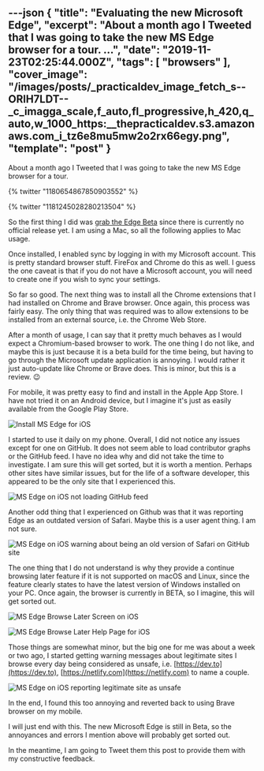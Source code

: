 ---json
{
  "title": "Evaluating the new Microsoft Edge",
  "excerpt": "About a month ago I Tweeted that I was going to take the new MS Edge browser for a tour.             ...",
  "date": "2019-11-23T02:25:44.000Z",
  "tags": [
    "browsers"
  ],
  "cover_image": "/images/posts/_practicaldev_image_fetch_s--ORlH7LDT--_c_imagga_scale,f_auto,fl_progressive,h_420,q_auto,w_1000_https:__thepracticaldev.s3.amazonaws.com_i_tz6e8mu5mw2o2rx66egy.png",
  "template": "post"
}
---
About a month ago I Tweeted that I was going to take the new MS Edge browser for a tour.

{% twitter "1180654867850903552" %}

{% twitter "1181245028280213504" %}

So the first thing I did was [grab the Edge Beta](https://www.microsoftedgeinsider.com/en-ca/) since there is currently no official release yet. I am using a Mac, so all the following applies to Mac usage.

Once installed, I enabled sync by logging in with my Microsoft account. This is pretty standard browser stuff. FireFox and Chrome do this as well. I guess the one caveat is that if you do not have a Microsoft account, you will need to create one if you wish to sync your settings.

So far so good. The next thing was to install all the Chrome extensions that I had installed on Chrome and Brave browser. Once again, this process was fairly easy. The only thing that was required was to allow extensions to be installed from an external source, i.e. the Chrome Web Store.

After a month of usage, I can say that it pretty much behaves as I would expect a Chromium-based browser to work. The one thing I do not like, and maybe this is just because it is a beta build for the time being, but having to go through the Microsoft update application is annoying. I would rather it just auto-update like Chrome or Brave does. This is minor, but this is a review. 😉

For mobile, it was pretty easy to find and install in the Apple App Store. I have not tried it on an Android device, but I imagine it's just as easily available from the Google Play Store.

![Install MS Edge for iOS](https://www.iamdeveloper.com/img/install_edge_ios.png "Install MS Edge for iOS")

I started to use it daily on my phone. Overall, I did not notice any issues except for one on GitHub. It does not seem able to load contributor graphs or the GitHub feed. I have no idea why and did not take the time to investigate. I am sure this will get sorted, but it is worth a mention. Perhaps other sites have similar issues, but for the life of a software developer, this appeared to be the only site that I experienced this.

![MS Edge on iOS not loading GitHub feed](https://www.iamdeveloper.com/img/ms_edge_ios_issues_loading_github_feed.png "MS Edge on iOS not loading GitHub feed")

Another odd thing that I experienced on Github was that it was reporting Edge as an outdated version of Safari. Maybe this is a user agent thing. I am not sure.

![MS Edge on iOS warning about being an old version of Safari on GitHub site](https://www.iamdeveloper.com/img/ms_edge_ios_github_not_supporting_old_safari.png "MS Edge on iOS warning about being an old version of Safari on GitHub site")

The one thing that I do not understand is why they provide a continue browsing later feature if it is not supported on macOS and Linux, since the feature clearly states to have the latest version of Windows installed on your PC. Once again, the browser is currently in BETA, so I imagine, this will get sorted out.

![MS Edge Browse Later Screen on iOS](https://www.iamdeveloper.com/img/ios_browse_later.png "MS Edge Browse Later Screen on iOS")

![MS Edge Browse Later Help Page for iOS](https://www.iamdeveloper.com/img/browse_later_help_page.png "MS Edge Browse Later Help Page for iOS")

Those things are somewhat minor, but the big one for me was about a week or two ago, I started getting warning messages about legitimate sites I browse every day being considered as unsafe, i.e. [https://dev.to](https://dev.to), [https://netlify.com](https://netlify.com) to name a couple.

![MS Edge on iOS reporting legitimate site as unsafe](https://www.iamdeveloper.com/img/unsafe_site_edge.png "MS Edge on iOS reporting legitimate site as unsafe")

In the end, I found this too annoying and reverted back to using Brave browser on my mobile.

I will just end with this. The new Microsoft Edge is still in Beta, so the annoyances and errors I mention above will probably get sorted out.

In the meantime, I am going to Tweet them this post to provide them with my constructive feedback.
